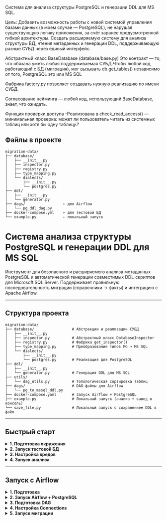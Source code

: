 Система для анализа структуры PostgreSQL и генерации DDL для MS SQL.

Цель: Добавить возможность работы с новой системой управления базами данных (в моем случае — PostgreSQL), не нарушая существующую логику приложения, за счёт заранее предусмотренной гибкой архитектуры. 
Создать расширяемую систему для анализа структуры БД, чтения метаданных и генерации DDL, поддерживающую разные СУБД через единый интерфейс.

Абстрактный класс BaseDatabase (database/base.py) Это контракт — то, что обязана уметь любая поддерживаемая СУБД.Чтобы любой код, работающий с БД (миграция), мог вызывать db.get_tables() независимо от того, PostgreSQL это или MS SQL

Фабрика factory.py позволяет создавать нужную реализацию по имени СУБД.

Согласование нейминга — любой код, использующий BaseDatabase, знает, что ожидать.

Функция проверки доступа  -Реализована в check_read_access() — минимальная проверка: может ли пользователь читать из системных таблиц или хотя бы одну таблицу.?


##  Файлы в проекте

```
migration-data/
├── database/
│   ├── __init__.py
│   ├── inspector.py
│   ├── registry.py
│   ├── type_mapping.py
│   └── dialects/
│       ├── __init__.py
│       └── postgres.py
├── ddl/
│   ├── __init__.py
│   └── generator.py
├── dags/                 ← для Airflow
│   └── pg_ddl_dag.py
├── docker-compose.yml    ← для тестовой БД
└── example.py            ← локальный запуск
```


# Система анализа структуры PostgreSQL и генерации DDL для MS SQL

Инструмент для безопасного и расширяемого анализа метаданных PostgreSQL и автоматической генерации совместимых DDL-скриптов для Microsoft SQL Server. Поддерживает правильную последовательность миграции (справочники → факты) и интеграцию с Apache Airflow.

---

## Структура проекта

```
migration-data/
├── database/                 # Абстракции и реализации СУБД
│   ├── __init__.py
│   ├── inspector.py          # Абстрактный класс DatabaseInspector
│   ├── registry.py           # Фабрика get_inspector()
│   ├── type_mapping.py       # Преобразование типов PG → MS SQL
│   └── dialects/
│       ├── __init__.py
│       └── postgres.py       # Реализация для PostgreSQL
├── ddl/
│   ├── __init__.py
│   └── generator.py          # Генерация DDL для MS SQL
├── utils/
│   └── dag_utils.py          # Топологическая сортировка таблиц
├── dags/                     # DAG-файлы для Airflow
│   └── pg_to_mssql_ddl.py
├── docker-compose.yaml       # Запуск Airflow + PostgreSQL
├── example.py                # Локальный запуск (анализ + вывод в консоль)
└── save_file.py              # Локальный запуск с сохранением DDL в файл
```

---

## Быстрый старт 

<details>
<summary><b>1. Подготовка окружения</b></summary>

```bash
# Создать и активировать виртуальное окружение
python -m venv .venv
source .venv/bin/activate  # Linux/macOS
# или .venv\Scripts\activate (Windows)

# Установить зависимости
pip install psycopg2-binary
```
</details>

<details>
<summary><b>2. Запуск тестовой БД</b></summary>

Запустите PostgreSQL в Docker:

```bash
docker run -d \
  --name pg-migration-source \
  -e POSTGRES_DB=migration_source \
  -e POSTGRES_USER=migrator \
  -e POSTGRES_PASSWORD=secure_password123 \
  -p 5432:5432 \
  postgres:15
```

Или используйте `docker-compose` из проекта (см. ниже).
</details>

<details>
<summary><b>3. Настройка кредов</b></summary>

В файлах `example.py` или `save_file.py` замените:

```python
user="your_user",
password="your_password",
dbname="your_db"
```

на:

```python
user="migrator",
password="secure_password123",
dbname="migration_source"
```
</details>

<details>
<summary><b>4. Запуск анализа</b></summary>

```bash
python example.py        # вывод в консоль
python save_file.py      # сохранение в all_tables_ddl.sql
```

Результат: файл `all_tables_ddl.sql` с готовыми скриптами для MS SQL.
</details>

---

## Запуск с Airflow 

<details>
<summary><b>1. Подготовка</b></summary>

Убедитесь, что Docker и Docker Compose установлены.

Создайте файл `.env` для Airflow UID:

```bash
echo "AIRFLOW_UID=$(id -u)" > .env
```
</details>

<details>
<summary><b>2. Запуск Airflow + PostgreSQL</b></summary>

```bash
docker-compose up -d
```

Дождитесь запуска (~1–2 мин).  
Откройте: http://localhost:8080  
Логин: `admin` / Пароль: `admin`
</details>

<details>
<summary><b>3. Подготовка DAG</b></summary>

Скопируйте ваш код в папку `dags/`:

```bash
cp -r database dags/
cp -r ddl dags/
cp -r utils dags/
cp dags/pg_to_mssql_ddl.py dags/
```

Airflow автоматически обнаружит DAG.
</details>

<details>
<summary><b>4. Настройка Connections</b></summary>

В UI Airflow (**Admin → Connections**) создайте:

- **Conn Id**: `pg_source`
  - **Conn Type**: `PostgreSQL`
  - **Host**: `postgres-source`
  - **Port**: `5432`
  - **Login**: `migrator`
  - **Password**: `secure_password123`
  - **Database**: `migration_source`

> Хост — `postgres-source` (имя сервиса в `docker-compose.yaml`), не `localhost`!
</details>

<details>
<summary><b>5. Запуск миграции</b></summary>

1. Включите DAG `pg_to_mssql_schema_migration`.
2. Нажмите **Trigger DAG**.
3. Результат:
   - Анализ структуры,
   - Построение зависимостей,
   - Генерация DDL в правильном порядке,
   - (Опционально) создание таблиц в MS SQL.
</details>



